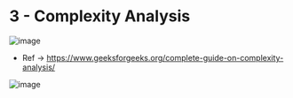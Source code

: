 # 3 - Complexity Analysis

![image](https://github.com/user-attachments/assets/c7c62dae-9b0b-4357-8b67-0de617842b32)


* Ref -> https://www.geeksforgeeks.org/complete-guide-on-complexity-analysis/

![image](https://github.com/user-attachments/assets/7ebe8bfa-35aa-4f39-9948-511565dff61b)
